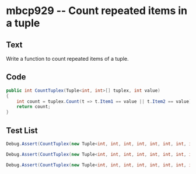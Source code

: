 # mbcp929 -- Count repeated items in a tuple

## Text

Write a function to count repeated items of a tuple.

## Code

```csharp
public int CountTuplex(Tuple<int, int>[] tuplex, int value)  
{  
    int count = tuplex.Count(t => t.Item1 == value || t.Item2 == value);  
    return count;  
}
```

## Test List

```csharp
Debug.Assert(CountTuplex(new Tuple<int, int, int, int, int, int, int, int, int>(2, 4, 5, 6, 2, 3, 4, 4, 7), 4) == 3);
```

```csharp
Debug.Assert(CountTuplex(new Tuple<int, int, int, int, int, int, int, int, int>(2, 4, 5, 6, 2, 3, 4, 4, 7), 2) == 2);
```

```csharp
Debug.Assert(CountTuplex(new Tuple<int, int, int, int, int, int, int, int, int>(2, 4, 7, 7, 7, 3, 4, 4, 7), 7) == 4);
```
